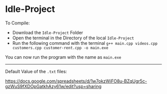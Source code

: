 # Idle-Project

To Compile:

- Download the `Idle-Project` Folder
- Open the terminal in the Directory of the local `Idle-Project`
- Run the following command with the terminal `g++ main.cpp videos.cpp customers.cpp customer-rent.cpp -o main.exe`

You can now run the program with the name as `main.exe`

---
Default Value of the `.txt` files: 

https://docs.google.com/spreadsheets/d/1w7okzWiFO8u-BZqUgr5c-gzWuS9fXDOpGatkhAzy61w/edit?usp=sharing

